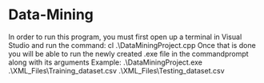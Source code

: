 # Data-Mining

In order to run this program, you must first open up a terminal in Visual Studio and run the command: cl .\DataMiningProject.cpp
Once that is done you will be able to run the newly created .exe file in the commandprompt along with its arguments
Example: .\DataMiningProject.exe .\XML_Files\Training_dataset.csv .\XML_Files\Testing_dataset.csv 
